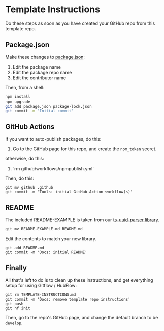 # Template Instructions

Do these steps as soon as you have created your GitHub repo from this template repo.

## Package.json

Make these changes to [package.json](package.json):

1. Edit the package name
2. Edit the package repo name
3. Edit the contributor name

Then, from a shell:

```bash
npm install
npm upgrade
git add package.json package-lock.json
git commit -m 'Initial commit'
```

## GitHub Actions

If you want to auto-publish packages, do this:

1. Go to the GitHub page for this repo, and create the `npm_token` secret.

otherwise, do this:

1. `rm github/workflows/npmpublish.yml'

Then, do this:

```shell
git mv github .github
git commit -m 'Tools: initial GitHub Action workflow(s)'
```

## README

The included README-EXAMPLE is taken from our [ts-uuid-parser library](https://github.com/ganbarodigital/ts-uuid-parser).

```shell
git mv README-EXAMPLE.md README.md
```

Edit the contents to match your new library.

```shell
git add README.md
git commit -m 'Docs: initial README'
```

## Finally

All that's left to do is to clean up these instructions, and get everything setup for using Gitflow / HubFlow:

```shell
git rm TEMPLATE-INSTRUCTIONS.md
git commit -m 'Docs: remove template repo instructions'
git push
git hf init
```

Then, go to the repo's GitHub page, and change the default branch to be `develop`.